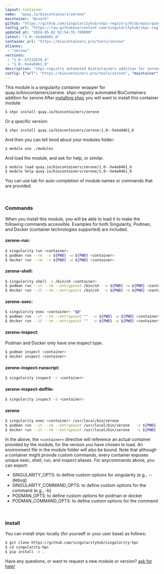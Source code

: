 ```yaml
---
layout: container
name:  "quay.io/biocontainers/zerone"
maintainer: "@vsoch"
github: "https://github.com/singularityhub/shpc-registry/blob/main/quay.io/biocontainers/zerone/container.yaml"
config_url: "https://raw.githubusercontent.com/singularityhub/shpc-registry/main/quay.io/biocontainers/zerone/container.yaml"
updated_at: "2024-05-02 02:54:35.789099"
latest: "1.0--he4a0461_6"
container_url: "https://biocontainers.pro/tools/zerone"
aliases:
 - "zerone"
versions:
 - "1.0--h7132678_4"
 - "1.0--he4a0461_6"
description: "shpc-registry automated BioContainers addition for zerone"
config: {"url": "https://biocontainers.pro/tools/zerone", "maintainer": "@vsoch", "description": "shpc-registry automated BioContainers addition for zerone", "latest": {"1.0--he4a0461_6": "sha256:58e6efb5c3e14466d9ff20db153fd948cc619332252d92ea95f8f97e8d1f0fe2"}, "tags": {"1.0--h7132678_4": "sha256:bf6485873c9659356c16f57d9c641534e6916e77b3d7a58089346a747f3fd72a", "1.0--he4a0461_6": "sha256:58e6efb5c3e14466d9ff20db153fd948cc619332252d92ea95f8f97e8d1f0fe2"}, "docker": "quay.io/biocontainers/zerone", "aliases": {"zerone": "/usr/local/bin/zerone"}}
---
```


This module is a singularity container wrapper for quay.io/biocontainers/zerone.
shpc-registry automated BioContainers addition for zerone
After [installing shpc](#install) you will want to install this container module:


```bash
$ shpc install quay.io/biocontainers/zerone
```

Or a specific version:

```bash
$ shpc install quay.io/biocontainers/zerone:1.0--he4a0461_6
```

And then you can tell lmod about your modules folder:

```bash
$ module use ./modules
```

And load the module, and ask for help, or similar.

```bash
$ module load quay.io/biocontainers/zerone/1.0--he4a0461_6
$ module help quay.io/biocontainers/zerone/1.0--he4a0461_6
```

You can use tab for auto-completion of module names or commands that are provided.

<br>

### Commands

When you install this module, you will be able to load it to make the following commands accessible.
Examples for both Singularity, Podman, and Docker (container technologies supported) are included.

#### zerone-run:

```bash
$ singularity run <container>
$ podman run --rm  -v ${PWD} -w ${PWD} <container>
$ docker run --rm  -v ${PWD} -w ${PWD} <container>
```

#### zerone-shell:

```bash
$ singularity shell -s /bin/sh <container>
$ podman run --it --rm --entrypoint /bin/sh  -v ${PWD} -w ${PWD} <container>
$ docker run --it --rm --entrypoint /bin/sh  -v ${PWD} -w ${PWD} <container>
```

#### zerone-exec:

```bash
$ singularity exec <container> "$@"
$ podman run --it --rm --entrypoint ""  -v ${PWD} -w ${PWD} <container> "$@"
$ docker run --it --rm --entrypoint ""  -v ${PWD} -w ${PWD} <container> "$@"
```

#### zerone-inspect:

Podman and Docker only have one inspect type.

```bash
$ podman inspect <container>
$ docker inspect <container>
```

#### zerone-inspect-runscript:

```bash
$ singularity inspect -r <container>
```

#### zerone-inspect-deffile:

```bash
$ singularity inspect -d <container>
```


#### zerone

```bash
$ singularity exec <container> /usr/local/bin/zerone
$ podman run --it --rm --entrypoint /usr/local/bin/zerone   -v ${PWD} -w ${PWD} <container> -c " $@"
$ docker run --it --rm --entrypoint /usr/local/bin/zerone   -v ${PWD} -w ${PWD} <container> -c " $@"
```



In the above, the `<container>` directive will reference an actual container provided
by the module, for the version you have chosen to load. An environment file in the
module folder will also be bound. Note that although a container
might provide custom commands, every container exposes unique exec, shell, run, and
inspect aliases. For anycommands above, you can export:

 - SINGULARITY_OPTS: to define custom options for singularity (e.g., --debug)
 - SINGULARITY_COMMAND_OPTS: to define custom options for the command (e.g., -b)
 - PODMAN_OPTS: to define custom options for podman or docker
 - PODMAN_COMMAND_OPTS: to define custom options for the command

<br>

### Install

You can install shpc locally (for yourself or your user base) as follows:

```bash
$ git clone https://github.com/singularityhub/singularity-hpc
$ cd singularity-hpc
$ pip install -e .
```

Have any questions, or want to request a new module or version? [ask for help!](https://github.com/singularityhub/singularity-hpc/issues)